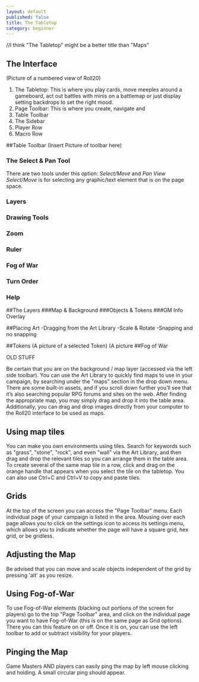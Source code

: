 ```yaml
---
layout: default
published: false
title: The Tabletop
category: beginner
---
```


//I think "The Tabletop" might be a better title than "Maps"

## The Interface
(Picture of a numbered view of Roll20)

1. The Tabletop: This is where you play cards, move meeples around a gameboard, act out battles with minis on a battlemap or just display setting backdrops to set the right mood.
2. Page Toolbar: This is where you create, navigate and 
3. Table Toolbar
4. The Sidebar
5. Player Row
6. Macro Row

##Table Toolbar
(Insert Picture of toolbar here)
### The Select & Pan Tool
There are two tools under this option: *Select/Move* and *Pan View*
*Select/Move* is for selecting any graphic/text element that is on the page space.
### Layers
### Drawing Tools
### Zoom
### Ruler
### Fog of War
### Turn Order
### Help

##The Layers
###Map & Background
###Objects & Tokens
###GM Info Overlay

##Placing Art
-Dragging from the Art Library
-Scale & Rotate
-Snapping and no snapping

##Tokens
(A picture of a selected Token) (A picture
##Fog of War

OLD STUFF


  Be certain that you are on the background / map layer (accessed via the left side toolbar).  You can use the Art Library to quickly find maps to use in your campaign, by searching under the "maps" section in the drop down menu. There are some built-in assets, and if you scroll down further you’ll see that it’s also searching popular RPG forums and sites on the web.  After finding the appropriate map, you may simply drag and drop it into the table area.  Additionally, you can drag and drop images directly from your computer to the Roll20 interface to be used as maps.


## Using map tiles

  You can make you own environments using tiles.  Search for keywords such as "grass", "stone", "rock", and even "wall" via the Art Library, and then drag and drop the relevant tiles so you can arrange them in the table area.  To create several of the same map tile in a row, click and drag on the orange handle that appears when you select the tile on the tabletop. You can also use Ctrl+C and Ctrl+V to copy and paste tiles.


## Grids

  At the top of the screen you can access the "Page Toolbar" menu.  Each individual page of your campaign is listed in the area.  Mousing over each page allows you to click on the settings icon to access its settings menu, which allows you to indicate whether the page will have a square grid, hex grid, or be gridless.


## Adjusting the Map

  Be advised that you can move and scale objects independent of the grid by pressing 'alt' as you resize.
  

## Using Fog-of-War

  To use Fog-of-War elements (blacking out portions of the screen for players) go to the top "Page Toolbar" area, and click on the individual page you want to have Fog-of-War (this is on the same page as Grid options).  There you can this feature on or off.  Once it is on, you can use the left toolbar to add or subtract visibility for your players.
  

## Pinging the Map

  Game Masters AND players can easily ping the map by left mouse clicking and holding.  A small circular ping should appear.